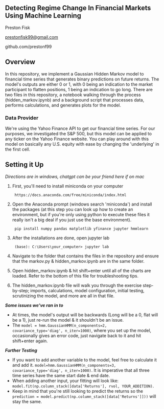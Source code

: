 ## Detecting Regime Change In Financial Markets Using Machine Learning
Preston Fisk

prestonfisk99@gmail.com

github.com/prestonf99


## Overview
In this repository, we implement a Gaussian Hidden Markov model to financial time series that generates binary predictions on future returns. The model's outputs are either 0 or 1, with 0 being an indication to the market participant to flatten positions, 1 being an indication to go long. There are two files in this repository, a notebook walking through the process (hidden_markov.ipynb) and a background script that processes data, performs calculations, and generates plots for the model. 

### Data Provider
We're using the Yahoo Finance API to get our financial time series. For our purposes, we investigated the S&P 500, but this model can be applied to any ticker on the Yahoo Finance website. You can play around with this model on basically any U.S. equity with ease by changing the 'underlying' in the first cell.  
    
## Setting it Up

*Directions are in windows, chatgpt can be your friend here if on mac*

1. First, you'll need to install miniconda on your computer 
        
        https://docs.anaconda.com/free/miniconda/index.html

2. Open the Anaconda prompt (windows search 'miniconda') and install the packages (at this step you can look up how to create an environment, but if you're only using python to execute these files it really isn't a big deal if you just use the base environment). 

        pip install numpy pandas matplotlib yfinance jupyter hmmlearn


3. After the installations are done, open jupyter lab

        (base): C:\Users\your_computer> jupyter lab

4. Navigate to the folder that contains the files in the repository and ensure that the markov.py & hidden_markov.ipynb are in the same folder. 


5. Open hidden_markov.ipynb & hit shift+enter until all of the charts are loaded. Refer to the bottom of this file for troubleshooting tips. 


6. The hidden_markov.ipynb file will walk you through the exercise step-by-step; imports, calculations, model configuration, initial testing, scrutinizing the model, and more are all in that file.

**_Some issues we've ran in to_**

* At times, the model's output will be backwards (Long will be a 0, flat will be a 1), just re-run the model & it shouldn't be an issue.
* The `model = hmm.GaussianHMM(n_components=2, covariance_type='diag', n_iter=1000)`, where you set up the model, occasionally gives an error code, just navigate back to it and hit shift+enter again. 


**_Further Testing_**
* If you want to add another variable to the model, feel free to calculate it and add it. `model=hmm.GaussianHMM(n_components=3, covariance_type='diag', n_iter=1000)`. It is imperative that all three time series have the same start date & end date. 
* When adding another input, your fitting will look like: `model.fit(np.column_stack([data['Returns'], rvol, YOUR_ADDITION)`.
* Keep in mind that you're still looking to predict the returns so the `prediction = model.predict(np.column_stack([data['Returns']]))` will stay the same. 
    